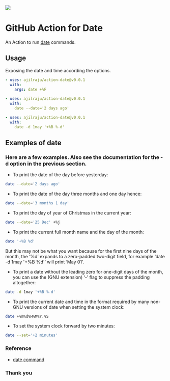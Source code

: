 ![](https://github.com/ajilraju/actions-date/workflows/action-date%20test/badge.svg) 
# GitHub Action for Date

An Action to run [date](https://www.gnu.org/software/coreutils/manual/html_node/Examples-of-date.html) commands.

## Usage

Exposing the date and time according the options.

```yaml
- uses: ajilraju/action-date@v0.0.1
  with:
    args: date +%F
    
- uses: ajilraju/action-date@v0.0.1
  with:
    date --date='2 days ago'

- uses: ajilraju/action-date@v0.0.1
  with:
    date -d 1may '+%B %-d'
```
## Examples of date

### Here are a few examples. Also see the documentation for the -d option in the previous section.

- To print the date of the day before yesterday:
```bash 
date --date='2 days ago'
```

- To print the date of the day three months and one day hence:
```bash
date --date='3 months 1 day'
```

- To print the day of year of Christmas in the current year:
```bash
date --date='25 Dec' +%j
```

- To print the current full month name and the day of the month:
```bash 
date '+%B %d'
```

But this may not be what you want because for the first nine days of the month, the ‘%d’ expands to a zero-padded two-digit field, for example ‘date -d 1may '+%B %d'’ will print ‘May 01’.
- To print a date without the leading zero for one-digit days of the month, you can use the (GNU extension) ‘-’ flag to suppress the padding altogether:

```bash
date -d 1may '+%B %-d'
```

- To print the current date and time in the format required by many non-GNU versions of date when setting the system clock:
```bash
date +%m%d%H%M%Y.%S
```

- To set the system clock forward by two minutes:
```bash
date --set='+2 minutes'
```

### Reference
- [date command](https://www.gnu.org/software/coreutils/manual/html_node/Examples-of-date.html)

### Thank you
